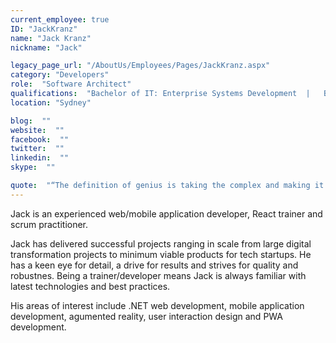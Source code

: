 ```yaml
---
current_employee: true
ID: "JackKranz"
name: "Jack Kranz"
nickname: "Jack"

legacy_page_url: "/AboutUs/Employees/Pages/JackKranz.aspx"
category: "Developers"
role:  "Software Architect"
qualifications:  "Bachelor of IT: Enterprise Systems Development  |   Bachelor of Business: Management"
location: "Sydney"

blog:  ""
website:  ""
facebook:  ""
twitter:  ""
linkedin:  ""
skype:  ""

quote:  "“The definition of genius is taking the complex and making it simple.”  ~ Albert Einstein"
---
```


Jack is an experienced web/mobile application developer, React trainer and scrum practitioner.  

Jack has delivered successful projects ranging in scale from large digital transformation projects to minimum viable products for tech startups. He has a keen eye for detail, a drive for results and strives for quality and robustnes. Being a trainer/developer means Jack is always familiar with latest technologies and best practices.   

His areas of interest include .NET web development, mobile application development, agumented reality, user interaction design and PWA development.
